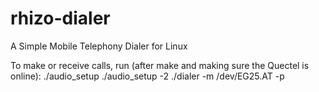 # rhizo-dialer
A Simple Mobile Telephony Dialer for Linux

To make or receive calls, run (after make and making sure the Quectel is online):
./audio_setup
./audio_setup -2
./dialer -m /dev/EG25.AT -p
